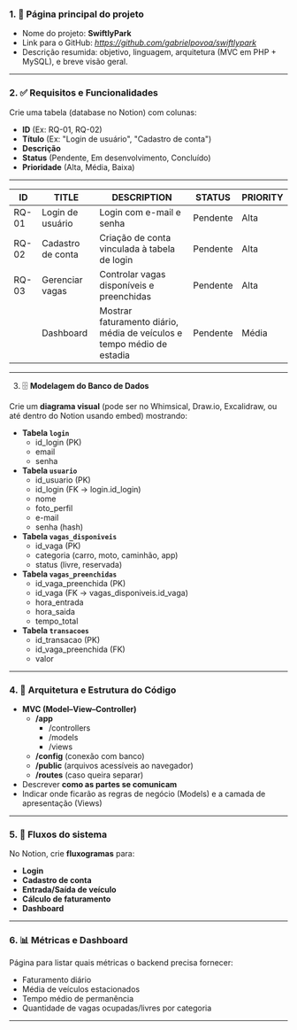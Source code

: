 ### 1. 📌 **Página principal do projeto**

- Nome do projeto: **SwiftlyPark**
- Link para o GitHub: *https://github.com/gabrielpovoa/swiftlypark*
- Descrição resumida: objetivo, linguagem, arquitetura (MVC em PHP + MySQL), e breve visão geral.

---

### 2. ✅ **Requisitos e Funcionalidades**

Crie uma tabela (database no Notion) com colunas:

- **ID** (Ex: RQ-01, RQ-02)
- **Título** (Ex: "Login de usuário", "Cadastro de conta")
- **Descrição**
- **Status** (Pendente, Em desenvolvimento, Concluído)
- **Prioridade** (Alta, Média, Baixa)

---

| ID | TITLE | DESCRIPTION | STATUS | PRIORITY |
| --- | --- | --- | --- | --- |
| RQ-01 | Login de usuário | Login com e-mail e senha | Pendente | Alta |
| RQ-02 | Cadastro de conta | Criação de conta vinculada à tabela de login | Pendente | Alta |
| RQ-03 | Gerenciar vagas | Controlar vagas disponíveis e preenchidas | Pendente | Alta |
|  | Dashboard | Mostrar faturamento diário, média de veículos e tempo médio de estadia | Pendente | Média |

---

3. 🗄 **Modelagem do Banco de Dados**

Crie um **diagrama visual** (pode ser no Whimsical, Draw.io, Excalidraw, ou até dentro do Notion usando embed) mostrando:

- **Tabela `login`**
    - id_login (PK)
    - email
    - senha
- **Tabela `usuario`**
    - id_usuario (PK)
    - id_login (FK → login.id_login)
    - nome
    - foto_perfil
    - e-mail
    - senha (hash)
- **Tabela `vagas_disponiveis`**
    - id_vaga (PK)
    - categoria (carro, moto, caminhão, app)
    - status (livre, reservada)
- **Tabela `vagas_preenchidas`**
    - id_vaga_preenchida (PK)
    - id_vaga (FK → vagas_disponiveis.id_vaga)
    - hora_entrada
    - hora_saida
    - tempo_total
- **Tabela `transacoes`**
    - id_transacao (PK)
    - id_vaga_preenchida (FK)
    - valor
---

### 4. 📂 **Arquitetura e Estrutura do Código**

- **MVC (Model–View–Controller)**
    - **/app**
        - /controllers
        - /models
        - /views
    - **/config** (conexão com banco)
    - **/public** (arquivos acessíveis ao navegador)
    - **/routes** (caso queira separar)
- Descrever **como as partes se comunicam**
- Indicar onde ficarão as regras de negócio (Models) e a camada de apresentação (Views)

---

### 5. 🔄 **Fluxos do sistema**

No Notion, crie **fluxogramas** para:

- **Login**
- **Cadastro de conta**
- **Entrada/Saída de veículo**
- **Cálculo de faturamento**
- **Dashboard**

---

### 6. 📊 **Métricas e Dashboard**

Página para listar quais métricas o backend precisa fornecer:

- Faturamento diário
- Média de veículos estacionados
- Tempo médio de permanência
- Quantidade de vagas ocupadas/livres por categoria

---

